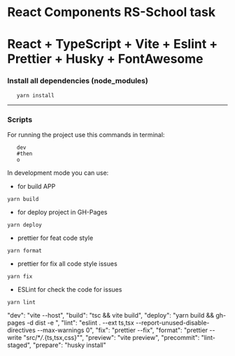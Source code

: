 # React Components RS-School task

# React + TypeScript + Vite + Eslint + Prettier + Husky + FontAwesome

### Install all dependencies (node_modules)

```
   yarn install
```

---

### Scripts

For running the project use this commands in terminal:

```
   dev
   #then
   o
```

In development mode you can use:

- for build APP

```
yarn build
```

- for deploy project in GH-Pages

```
yarn deploy
```

- prettier for feat code style

```
yarn format
```

- prettier for fix all code style issues

```
yarn fix
```

- ESLint for check the code for issues

```
yarn lint
```

"dev": "vite --host",
"build": "tsc && vite build",
"deploy": "yarn build && gh-pages -d dist -e ",
"lint": "eslint . --ext ts,tsx --report-unused-disable-directives --max-warnings 0",
"fix": "prettier --fix",
"format": "prettier --write \"src/\*_/_.{ts,tsx,css}\"",
"preview": "vite preview",
"precommit": "lint-staged",
"prepare": "husky install"
